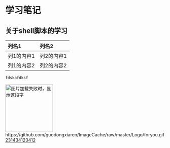 # 学习笔记

 ## 关于shell脚本的学习
 
 
 
 |列名1|列名2|
|:---|:---|
|列1的内容1|列2的内容1|
|列1的内容2|列2的内容2|

```
fdskafdksf
```
<img src="https://github.com/HeTingwei/ReadmeLearn/blob/master/avatar1.jpg" width="150" height="150" alt="图片加载失败时，显示这段字"/>
https://github.com/guodongxiaren/ImageCache/raw/master/Logo/foryou.gif
<a href='https://www.baidu.com'>231434123412</a>
